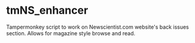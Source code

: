 # tmNS_enhancer
Tampermonkey script to work on Newscientist.com website's back issues section. Allows for magazine style browse and read.
